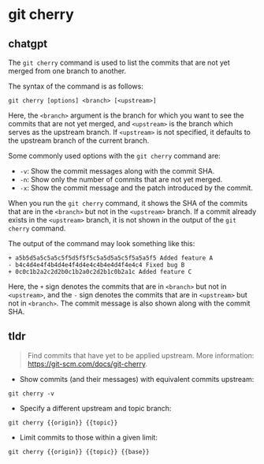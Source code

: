 # git cherry 
## chatgpt 
The `git cherry` command is used to list the commits that are not yet merged from one branch to another.

The syntax of the command is as follows:

```
git cherry [options] <branch> [<upstream>]
```

Here, the `<branch>` argument is the branch for which you want to see the commits that are not yet merged, and `<upstream>` is the branch which serves as the upstream branch. If `<upstream>` is not specified, it defaults to the upstream branch of the current branch.

Some commonly used options with the `git cherry` command are:

- `-v`: Show the commit messages along with the commit SHA.
- `-n`: Show only the number of commits that are not yet merged.
- `-x`: Show the commit message and the patch introduced by the commit.

When you run the `git cherry` command, it shows the SHA of the commits that are in the `<branch>` but not in the `<upstream>` branch. If a commit already exists in the `<upstream>` branch, it is not shown in the output of the `git cherry` command.

The output of the command may look something like this:

```
+ a5b5d5a5c5a5c5f5d5f5f5c5a5d5a5c5f5a5a5f5 Added feature A
- b4c4d4e4f4b4d4e4f4d4e4c4b4e4d4f4e4c4 Fixed bug B
+ 0c0c1b2a2c2d2b0c1b2a0c2d2b1c0b2a1c Added feature C
```

Here, the `+` sign denotes the commits that are in `<branch>` but not in `<upstream>`, and the `-` sign denotes the commits that are in `<upstream>` but not in `<branch>`. The commit message is also shown along with the commit SHA. 

## tldr 
 
> Find commits that have yet to be applied upstream.
> More information: <https://git-scm.com/docs/git-cherry>.

- Show commits (and their messages) with equivalent commits upstream:

`git cherry -v`

- Specify a different upstream and topic branch:

`git cherry {{origin}} {{topic}}`

- Limit commits to those within a given limit:

`git cherry {{origin}} {{topic}} {{base}}`
